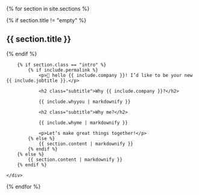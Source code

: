 {% for section in site.sections %}
<section class="panel {{ section.class }}">
	<div class="panel-contents">
		{% if section.title != "empty" %}
			<h2 class="panel-title">{{ section.title }}</h2>
		{% endif %}
		
		{% if section.class == "intro" %}
			{% if include.permalink %}
				<p>👋 hello {{ include.company }}! I’d like to be your new {{ include.jobtitle }}.</p>

				<h2 class="subtitle">Why {{ include.company }}?</h2>

				{{ include.whyyou | markdownify }}

				<h2 class="subtitle">Why me?</h2>

				{{ include.whyme | markdownify }}

				<p>Let’s make great things together!</p>
			{% else %}
				{{ section.content | markdownify }}
			{% endif %}
		{% else %}
			{{ section.content | markdownify }}
		{% endif %}
		
	</div>
</section>
{% endfor %}
